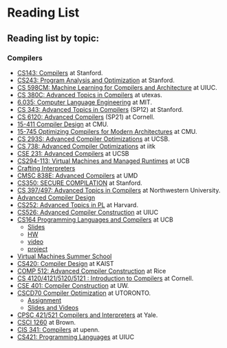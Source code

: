 # Reading List

## Reading list by topic:

### Compilers

* [CS143: Compilers](https://web.stanford.edu/class/cs143/) at Stanford.
* [CS243: Program Analysis and Optimization](https://suif.stanford.edu/~courses/cs243/) at Stanford.
* [CS 598CM: Machine Learning for Compilers and Architecture](https://charithm.web.illinois.edu/cs598cm/fa2021/#) at UIUC.
* [CS 380C: Advanced Topics in Compilers](cs.utexas.edu/~pingali/CS380C/2019/index.html) at utexas.
* [6.035: Computer Language Engineering](https://github.com/6035/sp22) at MIT.
* [CS 343: Advanced Topics in Compilers](http://web.stanford.edu/class/cs343/2012-index.html) (SP12) at Stanford.
* [CS 6120: Advanced Compilers](https://www.cs.cornell.edu/courses/cs6120/2022sp/schedule/) (SP21) at Cornell.
* [15-411 Compiler Design](https://www.cs.cmu.edu/~janh/courses/411/18/index.html) at CMU.
* [15-745 Optimizing Compilers for Modern Architectures](https://www.cs.cmu.edu/afs/cs/academic/class/15745-s19/www/index.html) at CMU.
* [CS 293S: Advanced Compiler Optimizations](https://sites.cs.ucsb.edu/~yufeiding/cs293s/schedule.html) at UCSB.
* [CS 738: Advanced Compiler Optimizations](https://karkare.github.io/cs738/) at iitk
* [CSE 231: Advanced Compilers](https://ucsd-pl.github.io/cse231/wi20/) at UCSB
* [CS294-113: Virtual Machines and Managed Runtimes](http://www.wolczko.com/CS294/) at UCB  
* [Crafting Interpreters](http://craftinginterpreters.com/acknowledgements.html) 
* [CMSC 838E: Advanced Compilers](https://www.cs.umd.edu/class/spring2021/cmsc838E/index.html) at UMD 
* [CS350: SECURE COMPILATION](http://theory.stanford.edu/~mp/mp/CS350-2018.html) at Stanford.
* [CS 397/497: Advanced Topics in Compilers](https://users.cs.northwestern.edu/~simonec/ATC.html) at Northwestern University.
* [Advanced Compiler Design](http://user.it.uu.se/~kostis/Teaching/KT2-12/)
* [CS252: Advanced Topics in PL](https://groups.seas.harvard.edu/courses/cs252/2020sp/reading_paper.html) at Harvard.
* [CS526: Advanced Compiler Construction](http://misailo.cs.illinois.edu/courses/526/#schedule) at UIUC
* [CS164 Programming Languages and Compilers](https://inst.eecs.berkeley.edu/~cs164/fa21/schedule.html) at UCB
    * [Slides]()
    * [HW](https://github.com/orgs/berkeley-cs164-2021/repositories?type=all)
    * [video](https://www.bilibili.com/video/BV127411M7QG/)
    * [project](https://github.com/berkeley-cs164-2021/164-class-compiler)
* [Virtual Machines Summer School](https://soft-dev.org/events/vmss16/)
* [CS420: Compiler Design](https://github.com/kaist-cp/cs420) at KAIST
* [COMP 512: Advanced Compiler Construction](https://www.clear.rice.edu/comp512/Lectures/) at Rice
* [CS 4120/4121/5120/5121 : Introduction to Compilers](https://www.cs.cornell.edu/courses/cs4120/2022sp/) at Cornell.
* [CSE 401: Compiler Construction](https://courses.cs.washington.edu/courses/cse401/20sp/) at UW.
* [CSCD70 Compiler Optimization](https://uoft-ecosystem.github.io/CSCD70/index.html) at UTORONTO.
    * [Assignment](https://github.com/UofT-EcoSystem/CSCD70)
    * [Slides and Videos](https://uoft-ecosystem.github.io/CSCD70/Slides%20%26%20Recordings.html) 
* [CPSC 421/521 Compilers and Interpreters](http://www.cs.yale.edu/homes/soule/cpsc421/) at Yale.
* [CSCI 1260](http://cs.brown.edu/courses/csci1260/spring-2021/assignments.html) at Brown.
* [CIS 341: Compilers](https://www.seas.upenn.edu/~cis341/current/) at upenn.
* [CS421: Programming Languages](https://pages.github-dev.cs.illinois.edu/cs421-fa20/web/lectures) at UIUC